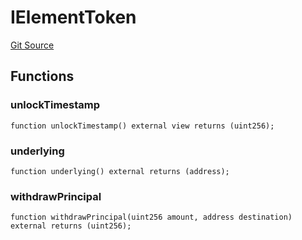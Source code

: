 # IElementToken
[Git Source](https://github.com/Swivel-Finance/illuminate/blob/7162e4822e4bbebd99b67c43e703ecedf92a2138/src/interfaces/IElementToken.sol)


## Functions
### unlockTimestamp


```solidity
function unlockTimestamp() external view returns (uint256);
```

### underlying


```solidity
function underlying() external returns (address);
```

### withdrawPrincipal


```solidity
function withdrawPrincipal(uint256 amount, address destination) external returns (uint256);
```

